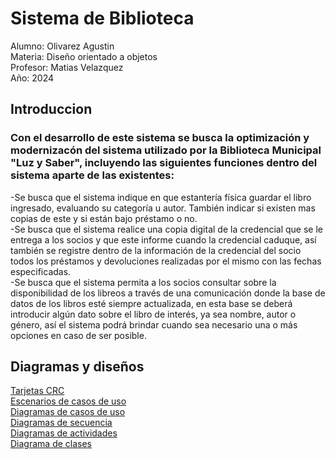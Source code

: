 # Sistema de Biblioteca

Alumno: Olivarez Agustin  
Materia: Diseño orientado a objetos  
Profesor: Matias Velazquez  
Año: 2024  

## Introduccion  
### Con el desarrollo de este sistema se busca la optimización y modernizacón del sistema utilizado por la Biblioteca Municipal "Luz y Saber", incluyendo las siguientes funciones dentro del sistema aparte de las existentes:  
-Se busca que el sistema indique en que estantería física guardar el libro ingresado, evaluando su categoría u autor. También indicar si existen mas copias de este y si están bajo préstamo o no.  
-Se busca que el sistema realice una copia digital de la credencial que se le entrega a los socios y que este informe cuando la credencial caduque, así también se registre dentro de la información de la credencial del socio todos los préstamos y devoluciones realizadas por el mismo con las fechas especificadas.  
-Se busca que el sistema permita a los socios consultar sobre la disponibilidad de los libreos a través de una comunicación donde la base de datos de los libros esté siempre actualizada, en esta base se deberá introducir algún dato sobre el libro de interés, ya sea nombre, autor o género, así el sistema podrá brindar cuando sea necesario una o más opciones en caso de ser posible.  
## Diagramas y diseños

[Tarjetas CRC](https://drive.google.com/file/d/10lfDLTF_Y0Wqx_CaVdwg2fVx2WG7u9Fn/view?usp=sharing)  
[Escenarios de casos de uso](https://docs.google.com/spreadsheets/d/1hQ354sykJecKvZOenJ3UMRpUlL3QQ58d6rW85SIv_Ko/edit?usp=sharing)  
[Diagramas de casos de uso](https://drive.google.com/file/d/1giFOxqb1FbysbhSgES0C5IPDuit5CQf2/view?usp=sharing)  
[Diagramas de secuencia](https://drive.google.com/file/d/1gKginyp8G05r9oR0ugpy74c6zRnJbH-s/view?usp=sharing)   
[Diagramas de actividades](https://drive.google.com/file/d/1T2_uD_jDcP6EYP5JYs-8mTWDAw9bl5qV/view?usp=sharing)  
[Diagrama de clases](https://drive.google.com/file/d/1PV_5vPepQl8HaPpxKoO0CDveGI2EdaQb/view?usp=sharing)
